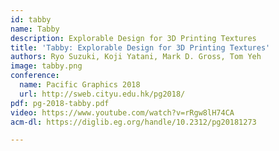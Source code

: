 ```yaml
---
id: tabby
name: Tabby
description: Explorable Design for 3D Printing Textures
title: 'Tabby: Explorable Design for 3D Printing Textures'
authors: Ryo Suzuki, Koji Yatani, Mark D. Gross, Tom Yeh
image: tabby.png
conference:
  name: Pacific Graphics 2018
  url: http://sweb.cityu.edu.hk/pg2018/
pdf: pg-2018-tabby.pdf
video: https://www.youtube.com/watch?v=rRgw8lH74CA
acm-dl: https://diglib.eg.org/handle/10.2312/pg20181273

---
```


